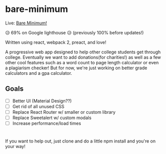 # bare-minimum

Live: <a target="_blank" href="https://bareminimum.co" >Bare Minimum!</a>

😥 69% on Google lighthouse 😥 (previously 100% before updates!)

Written using react, webpack 2, preact, and love!

A progressive web app designed to help other college students get through college. Eventually we want to add donations(for charities!) as well as a few other cool features such as a word count to page length calculator or even a plagiarism checker! But for now, we're just working on better grade calculators and a gpa calculator.

## Goals
- [ ] Better UI (Material Design??)
- [ ] Get rid of all unused CSS
- [ ] Replace React Router w/ smaller or custom library
- [ ] Replace Sweetalert w/ custom modals
- [ ] Increase performance/load times

#
If you want to help out, just clone and do a little npm install and you're on your way!
